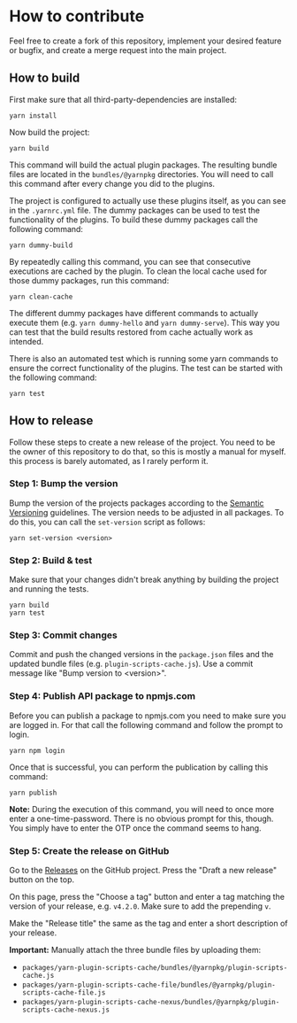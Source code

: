 # How to contribute

Feel free to create a fork of this repository, implement your desired feature or bugfix, and create a merge request into the main project.

## How to build

First make sure that all third-party-dependencies are installed:

```shell
yarn install
```

Now build the project:

```shell
yarn build
```

This command will build the actual plugin packages.
The resulting bundle files are located in the `bundles/@yarnpkg`
 directories.
You will need to call this command after every change you did to the plugins.

The project is configured to actually use these plugins itself, as you can see in the `.yarnrc.yml` file.
The dummy packages can be used to test the functionality of the plugins.
To build these dummy packages call the following command:

```shell
yarn dummy-build
```

By repeatedly calling this command, you can see that consecutive executions are cached by the plugin.
To clean the local cache used for those dummy packages, run this command:

```shell
yarn clean-cache
```

The different dummy packages have different commands to actually execute them (e.g. `yarn dummy-hello` and `yarn dummy-serve`).
This way you can test that the build results restored from cache actually work as intended.

There is also an automated test which is running some yarn commands to ensure the correct functionality of the plugins.
The test can be started with the following command:

```shell
yarn test
```

## How to release

Follow these steps to create a new release of the project.
You need to be the owner of this repository to do that, so this is mostly a manual for myself.
this process is barely automated, as I rarely perform it.

### Step 1: Bump the version

Bump the version of the projects packages according to the [Semantic Versioning](https://semver.org/) guidelines.
The version needs to be adjusted in all packages.
To do this, you can call the `set-version` script as follows:

```shell
yarn set-version <version>
```

### Step 2: Build & test

Make sure that your changes didn't break anything by building the project and running the tests.

```shell
yarn build
yarn test
```

### Step 3: Commit changes

Commit and push the changed versions in the `package.json` files and the updated bundle files (e.g. `plugin-scripts-cache.js`).
Use a commit message like "Bump version to &lt;version&gt;".

### Step 4: Publish API package to npmjs.com

Before you can publish a package to npmjs.com you need to make sure you are logged in.
For that call the following command and follow the prompt to login.

```shell
yarn npm login
```

Once that is successful, you can perform the publication by calling this command:

```shell
yarn publish
```

**Note:** During the execution of this command, you will need to once more enter a one-time-password. There is no obvious prompt for this, though.
You simply have to enter the OTP once the command seems to hang.

### Step 5: Create the release on GitHub

Go to the [Releases](https://github.com/encoway/yarn-scripts-cache/releases) on the GitHub project.
Press the "Draft a new release" button on the top.

On this page, press the "Choose a tag" button and enter a tag matching the version of your release, e.g. `v4.2.0`. Make sure to add the prepending `v`.

Make the "Release title" the same as the tag and enter a short description of your release.

**Important:** Manually attach the three bundle files by uploading them:
* `packages/yarn-plugin-scripts-cache/bundles/@yarnpkg/plugin-scripts-cache.js`
* `packages/yarn-plugin-scripts-cache-file/bundles/@yarnpkg/plugin-scripts-cache-file.js`
* `packages/yarn-plugin-scripts-cache-nexus/bundles/@yarnpkg/plugin-scripts-cache-nexus.js`
